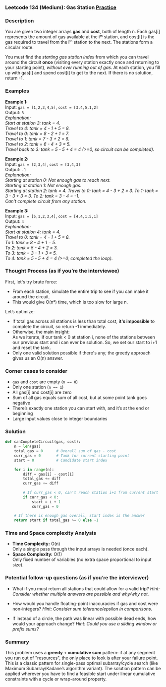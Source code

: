 ### Leetcode 134 (Medium): Gas Station [Practice](https://leetcode.com/problems/gas-station)

### Description  
You are given two integer arrays **gas** and **cost**, both of length n. Each gas[i] represents the amount of gas available at the iᵗʰ station, and cost[i] is the gas required to travel from the iᵗʰ station to the next. The stations form a circular route.

You must find the *starting gas station index* from which you can travel around the circuit **once** (visiting every station exactly once and returning to your starting point), *without ever running out of gas*. At each station, you fill up with gas[i] and spend cost[i] to get to the next. If there is no solution, return -1.

### Examples  

**Example 1:**  
Input: `gas = [1,2,3,4,5]`, `cost = [3,4,5,1,2]`  
Output: `3`  
*Explanation:  
Start at station 3: tank = 4.  
Travel to 4: tank = 4 - 1 + 5 = 8.  
Travel to 0: tank = 8 - 2 + 1 = 7.  
Travel to 1: tank = 7 - 3 + 2 = 6.  
Travel to 2: tank = 6 - 4 + 3 = 5.  
Travel back to 3: tank = 5 - 5 + 4 = 4 (>=0, so circuit can be completed).*

**Example 2:**  
Input: `gas = [2,3,4]`, `cost = [3,4,3]`  
Output: `-1`  
*Explanation:  
Starting at station 0: Not enough gas to reach next.  
Starting at station 1: Not enough gas.  
Starting at station 2: tank = 4. Travel to 0: tank = 4 - 3 + 2 = 3. To 1: tank = 3 - 3 + 3 = 3. To 2: tank = 3 - 4 = -1.  
Can't complete circuit from any station.*

**Example 3:**  
Input: `gas = [5,1,2,3,4]`, `cost = [4,4,1,5,1]`  
Output: `4`  
*Explanation:  
Start at station 4: tank = 4.  
Travel to 0: tank = 4 - 1 + 5 = 8.  
To 1: tank = 8 - 4 + 1 = 5.  
To 2: tank = 5 - 4 + 2 = 3.  
To 3: tank = 3 - 1 + 3 = 5.  
To 4: tank = 5 - 5 + 4 = 4 (>=0, completed the loop).*

### Thought Process (as if you’re the interviewee)  
First, let's try brute force:
- From each station, simulate the entire trip to see if you can make it around the circuit.  
- This would give O(n²) time, which is too slow for large n.

Let’s optimize:
- If total gas across all stations is less than total cost, **it's impossible** to complete the circuit, so return -1 immediately.
- Otherwise, the main insight:  
  As we iterate, if our tank < 0 at station i, none of the stations between our previous start and i can ever be solution. So, we set our start to i+1 and reset the tank.
- Only one valid solution possible if there's any; the greedy approach gives us an O(n) answer.

### Corner cases to consider  
- `gas` and `cost` are empty (`n == 0`)  
- Only one station (`n == 1`)
- All gas[i] and cost[i] are zero
- Sum of all gas equals sum of all cost, but at some point tank goes negative
- There’s exactly one station you can start with, and it’s at the end or beginning
- Large input values close to integer boundaries

### Solution

```python
def canCompleteCircuit(gas, cost):
    n = len(gas)
    total_gas = 0      # Overall sum of gas - cost
    curr_gas = 0       # Tank for current starting point
    start = 0          # Candidate start index
    
    for i in range(n):
        diff = gas[i] - cost[i]
        total_gas += diff
        curr_gas += diff
        
        # If curr_gas < 0, can't reach station i+1 from current start
        if curr_gas < 0:
            start = i + 1
            curr_gas = 0
    
    # If there is enough gas overall, start index is the answer
    return start if total_gas >= 0 else -1
```

### Time and Space complexity Analysis  

- **Time Complexity:** O(n)  
  Only a single pass through the input arrays is needed (once each).
- **Space Complexity:** O(1)  
  Only fixed number of variables (no extra space proportional to input size).

### Potential follow-up questions (as if you’re the interviewer)  

- What if you must return all stations that could allow for a valid trip?
  *Hint: Consider whether multiple answers are possible and why/why not.*
  
- How would you handle floating-point inaccuracies if gas and cost were non-integers?
  *Hint: Consider sum tolerance/epsilon in comparisons.*

- If instead of a circle, the path was linear with possible dead ends, how would your approach change?
  *Hint: Could you use a sliding window or prefix sums?*

### Summary
This problem uses a **greedy + cumulative sum** pattern: if at any segment you run out of "resources", the only place to look is after your failure point. This is a classic pattern for single-pass optimal subarray/cycle search (like Maximum Subarray/Kadane’s algorithm variant). The solution pattern can be applied wherever you have to find a feasible start under linear cumulative constraints with a cycle or wrap-around property.